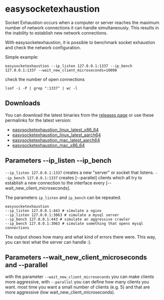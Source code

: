 # easysocketexhaustion

Socket Exhaustion occurs when a computer or server reaches the maximum number of network connections it can handle simultaneously. This results in the inability to establish new network connections.

With easysocketexhaustion, it is possible to benchmark socket exhaustion and check the network configuration.

Simple example:

```
easysocketexhaustion --ip_listen 127.0.0.1:1337 --ip_bench 127.0.0.1:1337 --wait_new_client_microseconds=10000
```

check the number of open connections
```
lsof -i -P | grep ":1337" | wc -l
```

## Downloads

You can download the latest binaries from the [releases page](https://github.com/easybill/easysocketexhaustion/releases) or use these permalinks for the latest version:
- [easysocketexhaustion_linux_latest_x86_64](https://github.com/easybill/easysocketexhaustion/releases/latest/download/easysocketexhaustion_ubuntu-latest_x86_64)
- [easysocketexhaustion_linux_latest_aarch64](https://github.com/easybill/easysocketexhaustion/releases/latest/download/easysocketexhaustion_ubuntu-latest_aarch64)
- [easysocketexhaustion_mac_latest_aarch64](https://github.com/easybill/easysocketexhaustion/releases/latest/download/easysocketexhaustion_mac_aarch64)
- [easysocketexhaustion_mac_x86_64](https://github.com/easybill/easysocketexhaustion/releases/latest/download/easysocketexhaustion_mac_x86_64)

## Parameters --ip_listen --ip_bench


`--ip_listen 127.0.0.1:1337` creates a new "server" or socket that listens.
`--ip_bench 127.0.0.1:1337` creates [--parallel] clients which all try to establish a new connection to the interface every [--wait_new_client_microseconds].

The parameters `ip_listen` and `ip_bench` can be repeated.

```
easysocketexhaustion
--ip_listen 127.0.0.1:443 # simulate a nginx
--ip_listen 127.0.0.1:3063 # simulate a mysql server
--ip_bench 127.0.0.1:443 # simulate an aggressive crawler
--ip_bench 127.0.0.1:3063 # simulate something that opens mysql connections
```

The output shows how many and what kind of errors there were. This way, you can test what the server can handle :).

## Parameters --wait_new_client_microseconds and --parallel

with the parameter `--wait_new_client_microseconds` you can make clients more aggressive, with `--parallel` you can define how many clients you want.
most time you want a small number of clients (e.g. 5) and that are more aggressive (low wait_new_client_microseconds).




